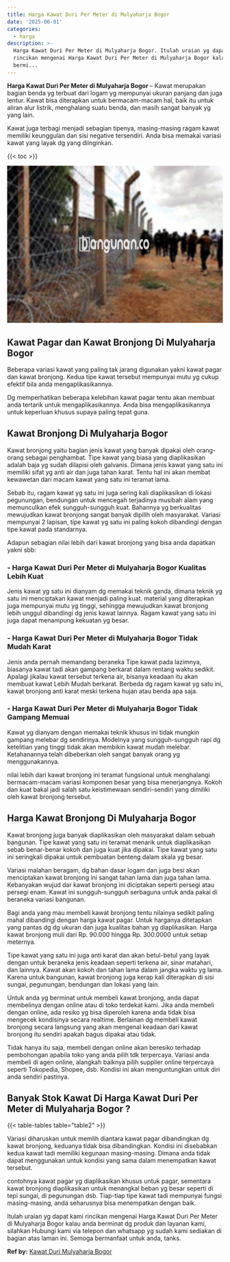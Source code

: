 ```yaml
---
title: Harga Kawat Duri Per Meter di Mulyaharja Bogor
date: '2025-06-01'
categories:
  - harga
description: >-
  Harga Kawat Duri Per Meter di Mulyaharja Bogor. Itulah uraian yg dapat kami
  rincikan mengenai Harga Kawat Duri Per Meter di Mulyaharja Bogor kalau anda
  bermi...
---
```


**Harga Kawat Duri Per Meter di Mulyaharja Bogor** – Kawat merupakan bagian benda yg terbuat dari logam yg mempunyai ukuran panjang dan juga lentur. Kawat bisa diterapkan untuk bermacam-macam hal, baik itu untuk aliran alur listrik, menghalang suatu benda, dan masih sangat banyak yg yang lain.

Kawat juga terbagi menjadi sebagian tipenya, masing-masing ragam kawat memiliki keunggulan dan sisi negative tersendiri. Anda bisa memakai variasi kawat yang layak dg yang diinginkan.

{{< toc >}}

![Harga Kawat Duri Per Meter di Mulyaharja Bogor](/images/jual-kawat-murah25.png)

## Kawat Pagar dan Kawat Bronjong Di Mulyaharja Bogor

Beberapa variasi kawat yang paling tak jarang digunakan yakni kawat pagar dan kawat bronjong. Kedua tipe kawat tersebut mempunyai mutu yg cukup efektif bila anda mengaplikasikannya.

Dg memperhatikan beberapa kelebihan kawat pagar tentu akan membuat anda tertarik untuk mengaplikasikannya. Anda bisa mengaplikasikannya untuk keperluan khusus supaya paling tepat guna.

## Kawat Bronjong Di Mulyaharja Bogor

Kawat bronjong yaitu bagian jenis kawat yang banyak dipakai oleh orang-orang sebagai penghambat. Tipe kawat yang biasa yang diaplikasikan adalah baja yg sudah dilapisi oleh galvanis. Dimana jenis kawat yang satu ini memiliki sifat yg anti air dan juga tahan karat. Tentu hal ini akan membat kewawetan dari macam kawat yang satu ini teramat lama.

Sebab itu, ragam kawat yg satu ini juga sering kali diaplikasikan di lokasi pegunungan, bendungan untuk mencegah terjadinya musibah alam yang memunculkan efek sungguh-sungguh kuat. Bahannya yg berkualitas mewujudkan kawat bronjong sangat banyak dipilih oleh masyarakat. Variasi mempunyai 2 lapisan, tipe kawat yg satu ini paling kokoh dibandingi dengan tipe kawat pada standarnya.

Adapun sebagian nilai lebih dari kawat bronjong yang bisa anda dapatkan yakni sbb:

### \- Harga Kawat Duri Per Meter di Mulyaharja Bogor Kualitas Lebih Kuat

Jenis kawat yg satu ini dianyam dg memakai teknik ganda, dimana teknik yg satu ini menciptakan kawat menjadi paling kuat. material yang diterapkan juga mempunyai mutu yg tinggi, sehingga mewujudkan kawat bronjong lebih unggul dibandingi dg jenis kawat lainnya. Ragam kawat yang satu ini juga dapat menampung kekuatan yg besar.

### \- Harga Kawat Duri Per Meter di Mulyaharja Bogor Tidak Mudah Karat

Jenis anda pernah memandang beraneka Tipe kawat pada lazimnya, biasanya kawat tadi akan gampang berkarat dalam rentang waktu sedikit. Apalagi jikalau kawat tersebut terkena air, bisanya keadaan itu akan membuat kawat Lebih Mudah berkarat. Berbeda dg ragam kawat yg satu ini, kawat bronjong anti karat meski terkena hujan atau benda apa saja.

### \- Harga Kawat Duri Per Meter di Mulyaharja Bogor Tidak Gampang Memuai

Kawat yg dianyam dengan memakai teknik khusus ini tidak mungkin gampang melebar dg sendirinya. Modelnya yang sungguh-sungguh rapi dg ketelitian yang tinggi tidak akan membikin kawat mudah melebar. Ketahanannya telah dibeberkan oleh sangat banyak orang yg menggunakannya.

nilai lebih dari kawat bronjong ini teramat fungsional untuk menghalangi bermacam-macam variasi komponen besar yang bisa menerjangnya. Kokoh dan kuat bakal jadi salah satu keistimewaan sendiri-sendiri yang dimiliki oleh kawat bronjong tersebut.

## Harga Kawat Bronjong Di Mulyaharja Bogor

Kawat bronjong juga banyak diaplikasikan oleh masyarakat dalam sebuah bangunan. Tipe kawat yang satu ini teramat menarik untuk diaplikasikan sebab benar-benar kokoh dan juga kuat jika dipakai. Tipe kawat yang satu ini seringkali dipakai untuk pembuatan benteng dalam skala yg besar.

Variasi malahan beragam, dg bahan dasar logam dan juga besi akan menciptakan kawat bronjong ini sangat tahan lama dan juga tahan lama. Kebanyakan wujud dar kawat bronjong ini diciptakan seperti persegi atau persegi enam. Kawat ini sungguh-sungguh serbaguna untuk anda pakai di beraneka variasi bangunan.

Bagi anda yang mau membeli kawat bronjong tentu nilainya sedikit paling mahal dibandingi dengan harga kawat pagar. Untuk harganya ditetapkan yang pantas dg dg ukuran dan juga kualitas bahan yg diaplikasikan. Harga kawat bronjong muli dari Rp. 90.000 hingga Rp. 300.0000 untuk setiap meternya.

Tipe kawat yang satu ini juga anti karat dan akan betul-betul yang layak dengan untuk beraneka jenis keadaan seperti terkena air, sinar matahari, dan lainnya. Kawat akan kokoh dan tahan lama dalam jangka waktu yg lama. Karena untuk bangunan, kawat bronjong juga kerap kali diterapkan di sisi sungai, pegunungan, bendungan dan lokasi yang lain.

Untuk anda yg berminat untuk membeli kawat bronjong, anda dapat membelinya dengan online atau di toko terdekat kami. Jika anda membeli dengan online, ada resiko yg bisa diperoleh karena anda tidak bisa mengecek kondisinya secara realtime. Berlainan dg membeli kawat bronjong secara langsung yang akan mengenal keadaan dari kawat bronjong itu sendiri apakah bagus dipakai atau tidak.

Tidak hanya itu saja, membeli dengan online akan beresiko terhadap pembohongan apabila toko yang anda pilih tdk terpercaya. Variasi anda membeli di agen online, alangkah baiknya pilih supplier online terpercaya seperti Tokopedia, Shopee, dsb. Kondisi ini akan menguntungkan untuk diri anda sendiri pastinya.

## Banyak Stok Kawat Di Harga Kawat Duri Per Meter di Mulyaharja Bogor ?

{{< table-tables table="table2" >}}

Variasi diharuskan untuk memlih diantara kawat pagar dibandingkan dg kawat bronjong, keduanya tidak bisa dibandingkan. Kondisi ini disebabkan kedua kawat tadi memiliki kegunaan masing-masing. Dimana anda tidak dapat menggunakan untuk kondisi yang sama dalam menempatkan kawat tersebut.

contohnya kawat pagar yg diaplikasikan khusus untuk pagar, sementara kawat bronjong diaplikasikan untuk menangkal beban yg besar seperti di tepi sungai, di pegunungan dsb. Tiap-tiap tipe kawat tadi mempunyai fungsi masing-masing, anda seharusnya bisa menempatkan dengan baik.

Itulah uraian yg dapat kami rincikan mengenai Harga Kawat Duri Per Meter di Mulyaharja Bogor kalau anda berminat dg produk dan layanan kami, silahkan Hubungi kami via telepon dan whatsapp yg sudah kami sediakan di bagian atas laman ini. Semoga bermanfaat untuk anda, tanks.

**Ref by:** [Kawat Duri Mulyaharja Bogor](https://id.wikipedia.org/wiki/Kawat)
